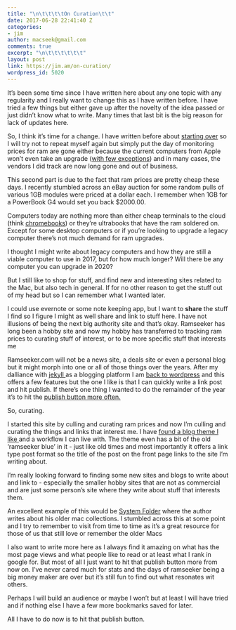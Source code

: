 ```yaml
---
title: "\n\t\t\t\tOn Curation\t\t"
date: 2017-06-28 22:41:40 Z
categories:
- jim
author: macseek@gmail.com
comments: true
excerpt: "\n\t\t\t\t\t\t"
layout: post
link: https://jim.am/on-curation/
wordpress_id: 5020
---
```


It’s been some time since I have written here about any one topic with any regularity and I really want to change this as I have written before. I have tried a few things but either gave up after the novelty of the idea passed or just didn’t know what to write. Many times that last bit is the big reason for lack of updates here.




So, I think it’s time for a change. I have written before about [starting over](https://jim.am/2017/02/03/starting-over/) so I will try not to repeat myself again but simply put the day of monitoring prices for ram are gone either because the current computers from Apple won’t even take an upgrade ([with few exceptions](https://eshop.macsales.com/shop/memory/imac-2017-27-inch)) and in many cases, the vendors I did track are now long gone and out of business.




This second part is due to the fact that ram prices are pretty cheap these days. I recently stumbled across an eBay auction for some random pulls of various 1GB modules were priced at a dollar each. I remember when 1GB for a PowerBook G4 would set you back $2000.00.




Computers today are nothing more than either cheap terminals to the cloud (think [chromebooks](https://www.google.com/chromebook/)) or they’re ultrabooks that have the ram soldered on. Except for some desktop computers or if you’re looking to upgrade a legacy computer there’s not much demand for ram upgrades.




I thought I might write about legacy computers and how they are still a viable computer to use in 2017, but for how much longer? Will there be any computer you can upgrade in 2020?




But I still like to shop for stuff, and find new and interesting sites related to the Mac, but also tech in general. If for no other reason to get the stuff out of my head but so I can remember what I wanted later.




I could use evernote or some note keeping app, but I want to **share** the stuff I find so I figure I might as well share and link to stuff here. I have not illusions of being the next big authority site and that’s okay. Ramseeker has long been a hobby site and now my hobby has transferred to tracking ram prices to curating stuff of interest, or to be more specific stuff that interests me




Ramseeker.com will not be a news site, a deals site or even a personal blog but it might morph into one or all of those things over the years. After my dalliance with [jekyll ](https://jekyllrb.com/)as a blogging platform I am [back to wordpress](https://jim.am/2017/05/07/back-to-wordpress/) and this offers a few features but the one I like is that I can quickly write a link post and hit publish. If there’s one thing I wanted to do the remainder of the year it’s to hit the [publish button more often.](https://goinswriter.com/afraid-to-publish/)




So, curating.




I started this site by culling and curating ram prices and now I’m culling and curating the things and links that interest me. I have [found a blog theme I like ](https://wordpress.org/themes/playne/) and a workflow I can live with. The theme even has a bit of the old ‘ramseeker blue’ in it - just like old times and most importantly it offers a link type post format so the title of the post on the front page links to the site I’m writing about.




I’m really looking forward to finding some new sites and blogs to write about and link to - especially the smaller hobby sites that are not as commercial and are just some person’s site where they write about stuff that interests them.




An excellent example of this would be [System Folder](https://systemfolder.wordpress.com/author/morrick/) where the author writes about his older mac collections. I stumbled across this at some point and I try to remember to visit from time to time as it’s a great resource for those of us that still love or remember the older Macs




I also want to write more here as I always find it amazing on what has the most page views and what people like to read or at least what I rank in google for. But most of all I just want to hit that publish button more from now on. I’ve never cared much for stats and the days of ramseeker being a big money maker are over but it’s still fun to find out what resonates wit others.




Perhaps I will build an audience or maybe I won’t but at least I will have tried and if nothing else I have a few more bookmarks saved for later.




All I have to do now is to hit that publish button.


		
